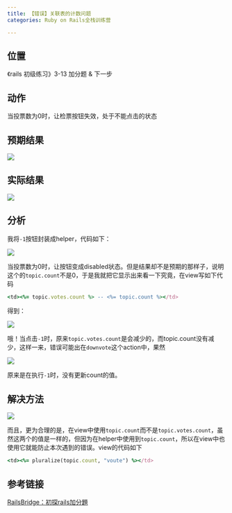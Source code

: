 ```yaml
---
title: 【错误】关联表的计数问题
categories: Ruby on Rails全栈训练营

---
```


## 位置

《rails 初级练习》3-13 加分题 & 下一步

## 动作

当投票数为0时，让检票按钮失效，处于不能点击的状态

## 预期结果

![](http://oggx6lf7f.bkt.clouddn.com/0lj8k.jpg)

## 实际结果

![](http://oggx6lf7f.bkt.clouddn.com/xq6yg.jpg)

## 分析

我将`-1`按钮封装成helper，代码如下：

![](http://oggx6lf7f.bkt.clouddn.com/5s8kk.jpg)

当投票数为0时，让按钮变成disabled状态。但是结果却不是预期的那样子，说明这个的`topic.count`不是0，于是我就把它显示出来看一下究竟，在view写如下代码

```ruby
<td><%= topic.votes.count %> -- <%= topic.count %></td>
```

得到：

![](http://oggx6lf7f.bkt.clouddn.com/bo9j2.jpg)

哦！当点击`-1`时，原来`topic.votes.count`是会减少的，而topic.count没有减少，这样一来，错误可能出在`downvote`这个action中，果然

![](http://oggx6lf7f.bkt.clouddn.com/rdgvi.jpg)

原来是在执行`-1`时，没有更新count的值。

## 解决方法

![](http://oggx6lf7f.bkt.clouddn.com/4ybed.jpg)

而且，更为合理的是，在view中使用`topic.count`而不是`topic.votes.count`，虽然这两个的值是一样的，但因为在helper中使用到`topic.count`，所以在view中也使用它就能防止本次遇到的错误。view的代码如下

```ruby
<td><%= pluralize(topic.count, "voute") %></td>
```

## 参考链接

[RailsBridge：初探rails加分題](http://lesley.logdown.com/posts/736430-rails-beginners-the-practice-of-lu-series-railsbridge)